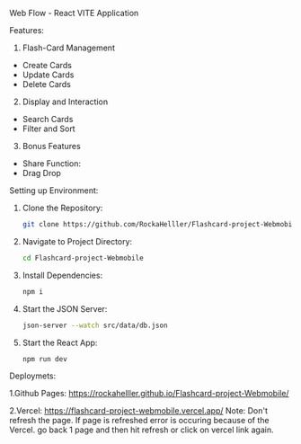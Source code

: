 Web Flow - React VITE Application

Features:

1. Flash-Card Management

- Create Cards
- Update Cards
- Delete Cards

2. Display and Interaction

- Search Cards
- Filter and Sort

3. Bonus Features

- Share Function:
- Drag Drop

Setting up Environment:

1. Clone the Repository:
   ```bash
   git clone https://github.com/RockaHelller/Flashcard-project-Webmobile.git
   ```

2. Navigate to Project Directory:
   ```bash
   cd Flashcard-project-Webmobile
   ```

3. Install Dependencies:
   ```bash
   npm i
   ```

4. Start the JSON Server:
   ```bash
   json-server --watch src/data/db.json
   ```

5. Start the React App:
   ```bash
   npm run dev
   ```
Deploymets:

1.Github Pages: https://rockahelller.github.io/Flashcard-project-Webmobile/ 

2.Vercel: https://flashcard-project-webmobile.vercel.app/
Note: Don't refresh the page. If page is refreshed error is occuring because of the Vercel. go back 1 page and then hit refresh or click on vercel link again.

